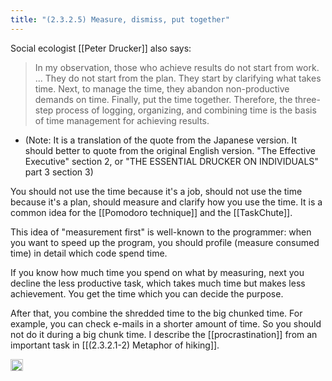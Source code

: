 ```yaml
---
title: "(2.3.2.5) Measure, dismiss, put together"
---
```


Social ecologist [[Peter Drucker]] also says:

> In my observation, those who achieve results do not start from work. ... They do not start from the plan. They start by clarifying what takes time. Next, to manage the time, they abandon non-productive demands on time. Finally, put the time together. Therefore, the three-step process of logging, organizing, and combining time is the basis of time management for achieving results.

- (Note: It is a translation of the quote from the Japanese version. It should better to quote from the original English version. "The Effective Executive" section 2, or "THE ESSENTIAL DRUCKER ON INDIVIDUALS" part 3 section 3)

You should not use the time because it's a job, should not use the time because it's a plan, should measure and clarify how you use the time. It is a common idea for the [[Pomodoro technique]] and the [[TaskChute]].

This idea of ​​"measurement first" is well-known to the programmer: when you want to speed up the program, you should profile (measure consumed time) in detail which code spend time.

If you know how much time you spend on what by measuring, next you decline the less productive task, which takes much time but makes less achievement. You get the time which you can decide the purpose.

After that, you combine the shredded time to the big chunked time. For example, you can check e-mails in a shorter amount of time. So you should not do it during a big chunk time. I describe the [[procrastination]] from an important task in [[(2.3.2.1-2) Metaphor of hiking]].

<img src='https://scrapbox.io/api/pages/nishio/en/icon' alt='en.icon' height="19.5"/>